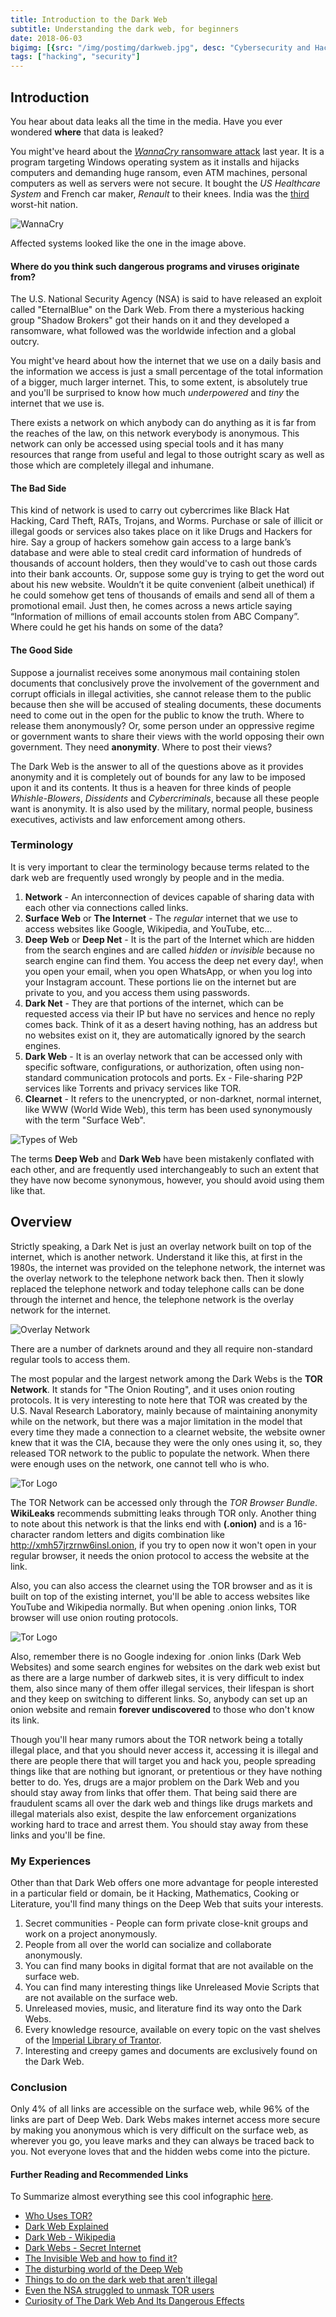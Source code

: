 ```yaml
---
title: Introduction to the Dark Web 
subtitle: Understanding the dark web, for beginners
date: 2018-06-03
bigimg: [{src: "/img/postimg/darkweb.jpg", desc: "Cybersecurity and Hacking"}]
tags: ["hacking", "security"]
---
```

## Introduction
You hear about data leaks all the time in the media. Have you ever wondered **where** that data is leaked?

You might've heard about the [_WannaCry_ ransomware attack](https://en.wikipedia.org/wiki/WannaCry_ransomware_attack/) last year. It is a program targeting Windows operating system as it installs and hijacks computers and demanding huge ransom, even ATM machines, personal computers as well as servers were not secure. It bought the _US Healthcare System_ and French car maker, _Renault_ to their knees. India was the [third](https://economictimes.indiatimes.com/tech/internet/india-third-worst-hit-nation-by-ransomware-wannacry-over-40000-computers-affected/articleshow/58707260.cms) worst-hit nation.

![WannaCry](/img/wannacry.png)

Affected systems looked like the one in the image above.


#### Where do you think such dangerous programs and viruses originate from?
 
The U.S. National Security Agency (NSA) is said to have released an exploit called "EternalBlue" on the Dark Web. From there a mysterious hacking group "Shadow Brokers" got their hands on it and they developed a ransomware, what followed was the worldwide infection and a global outcry.


You might've heard about how the internet that we use on a daily basis and the information we access is just a small percentage of the total information of a bigger, much larger internet. This, to some extent, is absolutely true and you'll be surprised to know how much _underpowered_ and _tiny_ the internet that we use is.

There exists a network on which anybody can do anything as it is far from the reaches of the law, on this network everybody is anonymous. This network can only be accessed using special tools and it has many resources that range from useful and legal to those outright scary as well as those which are completely illegal and inhumane.

#### The Bad Side
This kind of network is used to carry out cybercrimes like Black Hat Hacking, Card Theft, RATs, Trojans, and Worms. Purchase or sale of illicit or illegal goods or services also takes place on it like Drugs and Hackers for hire. 
Say a group of hackers somehow gain access to a large bank’s database and were able to steal credit card information of hundreds of thousands of account holders, then they would've to cash out those cards into their bank accounts.
Or, suppose some guy is trying to get the word out about his new website. Wouldn’t it be quite convenient (albeit unethical) if he could somehow get tens of thousands of emails and send all of them a promotional email. Just then, he comes across a news article saying “Information of millions of email accounts stolen from ABC Company”.  Where could he get his hands on some of the data?

#### The Good Side
Suppose a journalist receives some anonymous mail containing stolen documents that conclusively prove the involvement of the government and corrupt officials in illegal activities, she cannot release them to the public because then she will be accused of stealing documents, these documents need to come out in the open for the public to know the truth. Where to release them anonymously?
Or, some person under an oppressive regime or government wants to share their views with the world opposing their own government. They need **anonymity**. Where to post their views?

The Dark Web is the answer to all of the questions above as it provides anonymity and it is completely out of bounds for any law to be imposed upon it and its contents. It thus is a heaven for three kinds of people _Whishle-Blowers_, _Dissidents_ and _Cybercriminals_, because all these people want is anonymity. It is also used by the military, normal people, business executives, activists and law enforcement among others.


### Terminology
It is very important to clear the terminology because terms related to the dark web are frequently used wrongly by people and in the media.

1. **Network** - An interconnection of devices capable of sharing data with each other via connections called links.
2. **Surface Web** or **The Internet** - The _regular_ internet that we use to access websites like Google, Wikipedia, and YouTube, etc...
3. **Deep Web** or **Deep Net** - It is the part of the Internet which are hidden from the search engines and are called _hidden_ or _invisible_ because no search engine can find them. You access the deep net every day!, when you open your email, when you open WhatsApp, or when you log into your Instagram account. These portions lie on the internet but are private to you, and you access them using passwords.
4. **Dark Net** - They are that portions of the internet, which can be requested access via their IP but have no services and hence no reply comes back. Think of it as a desert having nothing, has an address but no websites exist on it, they are automatically ignored by the search engines.
5. **Dark Web** - It is an overlay network that can be accessed only with specific software, configurations, or authorization, often using non-standard communication protocols and ports. Ex - File-sharing P2P services like Torrents and privacy services like TOR.
6. **Clearnet** - It refers to the unencrypted, or non-darknet, normal internet, like WWW (World Wide Web), this term has been used synonymously with the term "Surface Web".

![Types of Web](/img/typesofweb.png)

The terms **Deep Web** and **Dark Web** have been mistakenly conflated with each other, and are frequently used interchangeably to such an extent that they have now become synonymous, however, you should avoid using them like that.



## Overview
Strictly speaking, a Dark Net is just an overlay network built on top of the internet, which is another network.
Understand it like this, at first in the 1980s, the internet was provided on the telephone network, the internet was the overlay network to the telephone network back then. Then it slowly replaced the telephone network and today telephone calls can be done through the internet and hence, the telephone network is the overlay network for the internet.

![Overlay Network](/img/overlay_network.JPG)

There are a number of darknets around and they all require non-standard regular tools to access them. 

The most popular and the largest network among the Dark Webs is the **TOR Network**. It stands for "The Onion Routing", and it uses onion routing protocols. It is very interesting to note here that TOR was created by the U.S. Naval Research Laboratory, mainly because of maintaining anonymity while on the network, but there was a major limitation in the model that every time they made a connection to a clearnet website, the website owner knew that it was the CIA, because they were the only ones using it, so, they released TOR network to the public to populate the network. When there were enough uses on the network, one cannot tell who is who.

![Tor Logo](/img/torlogo.png)

The TOR Network can be accessed only through the _TOR Browser Bundle_. **WikiLeaks** recommends submitting leaks through TOR only.
Another thing to note about this network is that the links end with **(.onion)** and is a 16-character random letters and digits combination like http://xmh57jrzrnw6insl.onion, if you try to open now it won't open in your regular browser, it needs the onion protocol to access the website at the link.

Also, you can also access the clearnet using the TOR browser and as it is built on top of the existing internet, you'll be able to access websites like YouTube and Wikipedia normally. But when opening .onion links, TOR browser will use onion routing protocols.

![Tor Logo](/img/howtorworks.png)

Also, remember there is no Google indexing for .onion links (Dark Web Websites) and some search engines for websites on the dark web exist but as there are a large number of darkweb sites, it is very difficult to index them, also since many of them offer illegal services, their lifespan is short and they keep on switching to different links. So, anybody can set up an onion website and remain **forever undiscovered** to those who don't know its link.

Though you'll hear many rumors about the TOR network being a totally illegal place, and that you should never access it, accessing it is illegal and there are people there that will target you and hack you, people spreading things like that are nothing but ignorant, or pretentious or they have nothing better to do. Yes, drugs are a major problem on the Dark Web and you should stay away from links that offer them. That being said there are fraudulent scams all over the dark web and things like drugs markets and illegal materials also exist, despite the law enforcement organizations working hard to trace and arrest them. You should stay away from these links and you'll be fine.

### My Experiences
Other than that Dark Web offers one more advantage for people interested in a particular field or domain, be it Hacking, Mathematics, Cooking or Literature, you'll find many things on the Deep Web that suits your interests.

1. Secret communities - People can form private close-knit groups and work on a project anonymously. 
2. People from all over the world can socialize and collaborate anonymously.
3. You can find many books in digital format that are not available on the surface web.
4. You can find many interesting things like Unreleased Movie Scripts that are not available on the surface web.
5. Unreleased movies, music, and literature find its way onto the Dark Webs.
6. Every knowledge resource, available on every topic on the vast shelves of the [Imperial Library of Trantor](https://xfmro77i3lixucja.onion.to/).
7. Interesting and creepy games and documents are exclusively found on the Dark Web.


### Conclusion
Only 4% of all links are accessible on the surface web, while 96% of the links are part of Deep Web. Dark Webs makes internet access more secure by making you anonymous which is very difficult on the surface web, as wherever you go, you leave marks and they can always be traced back to you. Not everyone loves that and the hidden webs come into the picture. 

#### Further Reading and Recommended Links
To Summarize almost everything see this cool infographic [here](https://www.whoishostingthis.com/blog/2017/03/07/tor-deep-web/).

* [Who Uses TOR?](https://www.torproject.org/about/torusers.html.en)
* [Dark Web Explained](https://www.vox.com/2014/12/31/7470965/dark-web-explained)
* [Dark Web - Wikipedia](https://en.wikipedia.org/wiki/Dark_web)
* [Dark Webs - Secret Internet](https://www.businessinsider.in/Theres-A-Secret-Internet-For-Drug-Dealers-Assassins-And-Pedophiles/articleshow/21289718.cms)
* [The Invisible Web and how to find it?](https://www.lifewire.com/invisible-web-how-to-find-it-3482490)
* [The disturbing world of the Deep Web](http://www.dailymail.co.uk/news/article-2454735/The-disturbing-world-Deep-Web-contract-killers-drug-dealers-ply-trade-internet.html)
* [Things to do on the dark web that aren't illegal](https://lifehacker.com/things-you-can-do-on-the-dark-web-that-arent-illegal-1819790298) 
* [Even the NSA struggled to unmask TOR users](https://www.theverge.com/2014/12/28/7458159/encryption-standards-the-nsa-cant-crack-pgp-tor-otr-snowden)
* [Curiosity of The Dark Web And Its Dangerous Effects](https://www.tripwire.com/state-of-security/security-awareness/curiosity-dark-web-dangerous-effects/)